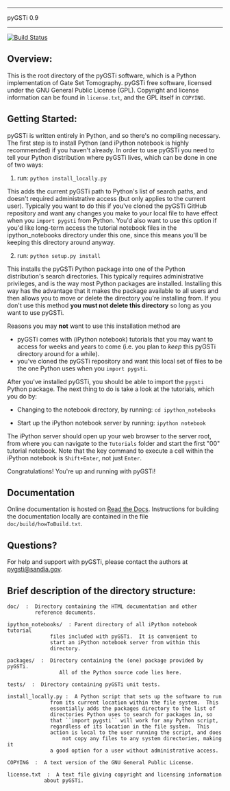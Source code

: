 ********************************************************************************
  pyGSTi 0.9 
********************************************************************************

[![Build Status](https://travis-ci.org/pyGSTio/pyGSTi.svg?branch=master)](https://travis-ci.org/pyGSTio/pyGSTi)

Overview:
--------
This is the root directory of the pyGSTi software, which is a Python
 implementation of Gate Set Tomography.  pyGSTi free software, licensed
 under the GNU General Public License (GPL).  Copyright and license information
 can be found in ``license.txt``, and the GPL itself in ``COPYING``.


Getting Started:
---------------
pyGSTi is written entirely in Python, and so there's no compiling necessary.
The first step is to install Python (and iPython notebook is highly
recommended) if you haven't already.   In order to use pyGSTi you need to
tell your Python distribution where pyGSTi lives, which can be done in one
 of two ways:

1) run: ``python install_locally.py``

  This adds the current pyGSTi path to Python's list of search paths, and
  doesn't required administrative access (but only applies to the current user).
  Typically you want to do this if you've cloned the pyGSTi GitHub repository
  and want any changes you make to your local file to have effect when you
  ``import pygsti`` from Python.  You'd also want to use this option if you'd
  like long-term access the tutorial notebook files in the ipython_notebooks 
  directory under this one, since this means you'll be keeping this directory
  around anyway.

2) run: ``python setup.py install``

  This installs the pyGSTi Python package into one of the Python distribution's
  search directories.  This typically requires administrative privileges, and
  is the way most Python packages are installed.  Installing this way has the
  advantage that it makes the package available to all users and then allows 
  you to move or delete the directory you're installing from.  If you don't
  use this method **you must not delete this directory** so long as you 
  want to use pyGSTi.

  Reasons you may **not** want to use this installation method are 
  
  - pyGSTi comes with (iPython notebook) tutorials that you may want to
    access for weeks and years to come (i.e. you plan to *keep* this
    pyGSTi directory around for a while).
  - you've cloned the pyGSTi repository and want this local set of files
    to be the one Python uses when you ``import pygsti``.

After you've installed pyGSTi, you should be able to import the 
`pygsti` Python package.  The next thing to do is take a look at
the tutorials, which you do by:

* Changing to the notebook directory, by running:
    ``cd ipython_notebooks``

* Start up the iPython notebook server by running:
  ``ipython notebook``

The iPython server should open up your web browser to the server root,
from where you can navigate to the ``Tutorials`` folder and start the 
first "00" tutorial notebook.  Note that the key command to execute
a cell within the iPython notebook is ``Shift+Enter``, not just ``Enter``.

Congratulations!  You're up and running with pyGSTi!





Documentation
-------------
Online documentation is hosted on [Read the Docs](http://pygsti.readthedocs.io).
Instructions for building the documentation locally are contained in the file
`doc/build/howToBuild.txt`.




Questions?
----------
For help and support with pyGSTi, please contact the authors at
pygsti@sandia.gov.





Brief description of the directory structure:
--------------------------------------------
```
doc/  :  Directory containing the HTML documentation and other
         reference documents.

ipython_notebooks/  : Parent directory of all iPython notebook tutorial
		      files included with pyGSTi.  It is convenient to
		      start an iPython notebook server from within this
		      directory.

packages/  :  Directory containing the (one) package provided by pyGSTi.
	             All of the Python source code lies here.

tests/  :  Directory containing pyGSTi unit tests.

install_locally.py :  A Python script that sets up the software to run 
		      from its current location within the file system.  This
		      essentially adds the packages directory to the list of
		      directories Python uses to search for packages in, so
		      that ``import pygsti`` will work for any Python script,
		      regardless of its location in the file system.  This
		      action is local to the user running the script, and does
                  not copy any files to any system directories, making it
		      a good option for a user without administrative access.

COPYING  :  A text version of the GNU General Public License.

license.txt  :  A text file giving copyright and licensing information
	        about pyGSTi.
```

